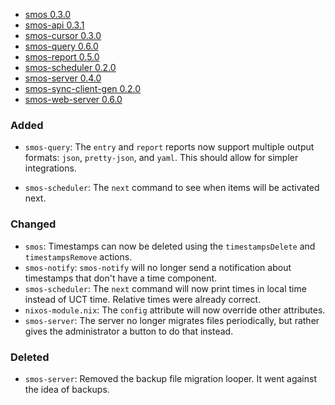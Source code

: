 - <a name="smos-0.3.0">[smos 0.3.0](#smos-0.3.0)
- <a name="smos-api-0.3.1">[smos-api 0.3.1](#smos-api-0.3.1)
- <a name="smos-cursor-0.3.0">[smos-cursor 0.3.0](#smos-cursor-0.3.0)
- <a name="smos-query-0.6.0">[smos-query 0.6.0](#smos-query-0.6.0)
- <a name="smos-report-0.5.0">[smos-report 0.5.0](#smos-report-0.5.0)
- <a name="smos-scheduler-0.2.0">[smos-scheduler 0.2.0](#smos-scheduler-0.2.0)
- <a name="smos-server-0.4.0">[smos-server 0.4.0](#smos-server-0.4.0)
- <a name="smos-sync-client-gen-0.2.0">[smos-sync-client-gen 0.2.0](#smos-sync-client-gen-0.2.0)
- <a name="smos-web-server-0.6.0">[smos-web-server 0.6.0](#smos-web-server-0.6.0)

### Added

- `smos-query`:
  The `entry` and `report` reports now support multiple output formats: `json`, `pretty-json`, and `yaml`.
  This should allow for simpler integrations.

- `smos-scheduler`:
  The `next` command to see when items will be activated next.

### Changed

- `smos`:
  Timestamps can now be deleted using the `timestampsDelete` and `timestampsRemove` actions.
- `smos-notify`:
  `smos-notify` will no longer send a notification about timestamps that don't have a time component.
- `smos-scheduler`:
  The `next` command will now print times in local time instead of UCT time. Relative times were already correct.
- `nixos-module.nix`:
  The `config` attribute will now override other attributes.
- `smos-server`:
  The server no longer migrates files periodically, but rather gives the administrator a button to do that instead.

### Deleted

- `smos-server`: Removed the backup file migration looper. It went against the idea of backups.
